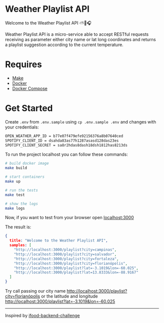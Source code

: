 # Weather Playlist API

Welcome to the Weather Playlist API ⛅📡🎧

Weather Playlist API is a micro-service able to accept RESTful requests receiving as parameter
either city name or lat long coordinates and returns a playlist suggestion according to the current temperature.

# Requires

- [Make](https://www.gnu.org/software/make/manual/make.html)
- [Docker](https://www.docker.com)
- [Docker Compose](https://docs.docker.com/compose)

# Get Started

Create `.env` from `.env.sample` using `cp .env.sample .env`
and changes with your credentials:

```sh
OPEN_WEATHER_APP_ID = b77e07f479efe92156376a8b07640ced
SPOTIFY_CLIENT_ID = dsahda83as77h1287asasd128das23es
SPOTIFY_CLIENT_SECRET = sa8r2hdas8dash18dsh1812has8213ds
```

To run the project localhost you can follow these commands:

```sh
# build docker image
make build

# start containers
make up

# run the tests
make test

# show the logs
make logs
```

Now, if you want to test from your browser open [localhost:3000](http://localhost:3000)

The result is:

```json
{
  title: "Welcome to the Weather Playlist API",
  samples: [
    "http://localhost:3000/playlist?city=campinas",
    "http://localhost:3000/playlist?city=salvador",
    "http://localhost:3000/playlist?city=fortaleza",
    "http://localhost:3000/playlist?city=florianópolis",
    "http://localhost:3000/playlist?lat=-3.1019&lon=-60.025",
    "http://localhost:3000/playlist?lat=13.8333&lon=-88.9167"
  ]
}
```

Try call passing our city name
[http://localhost:3000/playlist?city=florianópolis](http://localhost:3000/playlist?city=florianópolis)
or the latitude and longitude
[http://localhost:3000/playlist?lat=-3.1019&lon=-60.025](http://localhost:3000/playlist?lat=-3.1019&lon=-60.025)

---

Inspired by [ifood-backend-challenge](https://github.com/ifood/vemproifood-backend)
